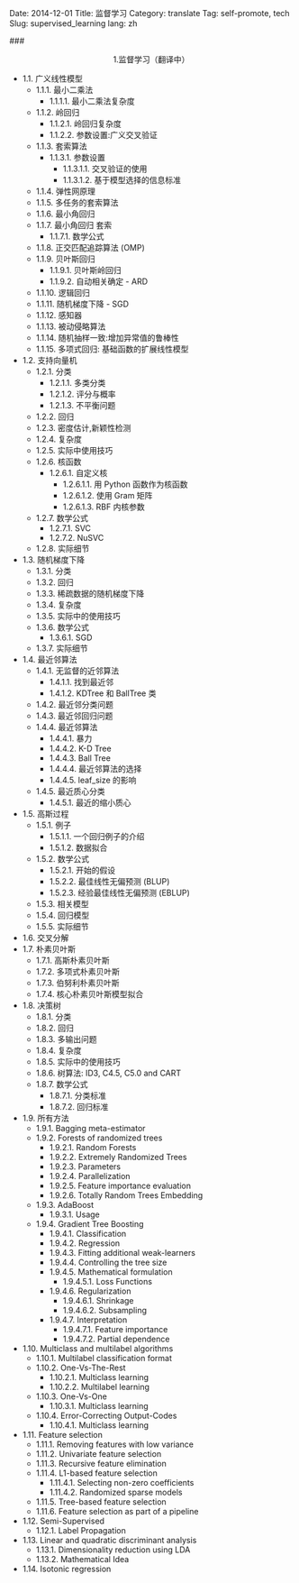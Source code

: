 Date: 2014-12-01
Title: 监督学习
Category: translate
Tag: self-promote, tech
Slug: supervised_learning
lang: zh

###<center>1.监督学习（翻译中）</center>
* 1.1. 广义线性模型
    * 1.1.1. 最小二乘法
        * 1.1.1.1. 最小二乘法复杂度
    * 1.1.2. 岭回归
        * 1.1.2.1. 岭回归复杂度
        * 1.1.2.2. 参数设置:广义交叉验证
    * 1.1.3. 套索算法
        * 1.1.3.1. 参数设置
        	* 1.1.3.1.1. 交叉验证的使用
        	* 1.1.3.1.2. 基于模型选择的信息标准
    * 1.1.4. 弹性网原理
    * 1.1.5. 多任务的套索算法
    * 1.1.6. 最小角回归
    * 1.1.7. 最小角回归 套索
        * 1.1.7.1. 数学公式
    * 1.1.8. 正交匹配追踪算法 (OMP)
    * 1.1.9. 贝叶斯回归
        * 1.1.9.1. 贝叶斯岭回归
        * 1.1.9.2. 自动相关确定 - ARD
    * 1.1.10. 逻辑回归
    * 1.1.11. 随机梯度下降 - SGD
    * 1.1.12. 感知器
    * 1.1.13. 被动侵略算法
    * 1.1.14. 随机抽样一致:增加异常值的鲁棒性
    * 1.1.15. 多项式回归: 基础函数的扩展线性模型
* 1.2. 支持向量机
    * 1.2.1. 分类
        * 1.2.1.1. 多类分类
        * 1.2.1.2. 评分与概率
        * 1.2.1.3. 不平衡问题
    * 1.2.2. 回归
    * 1.2.3. 密度估计,新颖性检测
    * 1.2.4. 复杂度
    * 1.2.5. 实际中使用技巧
    * 1.2.6. 核函数
        * 1.2.6.1. 自定义核
            * 1.2.6.1.1. 用 Python 函数作为核函数
            * 1.2.6.1.2. 使用 Gram 矩阵
            * 1.2.6.1.3. RBF 内核参数
    * 1.2.7. 数学公式
        * 1.2.7.1. SVC
        * 1.2.7.2. NuSVC
    * 1.2.8. 实际细节
* 1.3. 随机梯度下降
    * 1.3.1. 分类
    * 1.3.2. 回归
    * 1.3.3. 稀疏数据的随机梯度下降
    * 1.3.4. 复杂度
    * 1.3.5. 实际中的使用技巧
    * 1.3.6. 数学公式
        * 1.3.6.1. SGD
    * 1.3.7. 实际细节
* 1.4. 最近邻算法
    * 1.4.1. 无监督的近邻算法
        * 1.4.1.1. 找到最近邻
        * 1.4.1.2. KDTree 和 BallTree 类
    * 1.4.2. 最近邻分类问题
    * 1.4.3. 最近邻回归问题
    * 1.4.4. 最近邻算法
        * 1.4.4.1. 暴力
        * 1.4.4.2. K-D Tree
        * 1.4.4.3. Ball Tree
        * 1.4.4.4. 最近邻算法的选择
        * 1.4.4.5. leaf_size 的影响
    * 1.4.5. 最近质心分类
        * 1.4.5.1. 最近的缩小质心
* 1.5. 高斯过程
    * 1.5.1. 例子
        * 1.5.1.1. 一个回归例子的介绍
        * 1.5.1.2. 数据拟合
    * 1.5.2. 数学公式
        * 1.5.2.1. 开始的假设
        * 1.5.2.2. 最佳线性无偏预测 (BLUP)
        * 1.5.2.3. 经验最佳线性无偏预测 (EBLUP)
    * 1.5.3. 相关模型
    * 1.5.4. 回归模型
    * 1.5.5. 实际细节
* 1.6. 交叉分解
* 1.7. 朴素贝叶斯
    * 1.7.1. 高斯朴素贝叶斯
    * 1.7.2. 多项式朴素贝叶斯
    * 1.7.3. 伯努利朴素贝叶斯
    * 1.7.4. 核心朴素贝叶斯模型拟合
* 1.8. 决策树
    * 1.8.1. 分类
    * 1.8.2. 回归
    * 1.8.3. 多输出问题
    * 1.8.4. 复杂度
    * 1.8.5. 实际中的使用技巧
    * 1.8.6. 树算法: ID3, C4.5, C5.0 and CART
    * 1.8.7. 数学公式
        * 1.8.7.1. 分类标准
        * 1.8.7.2. 回归标准
* 1.9. 所有方法
    * 1.9.1. Bagging meta-estimator
    * 1.9.2. Forests of randomized trees
        * 1.9.2.1. Random Forests
        * 1.9.2.2. Extremely Randomized Trees
        * 1.9.2.3. Parameters
        * 1.9.2.4. Parallelization
        * 1.9.2.5. Feature importance evaluation
        * 1.9.2.6. Totally Random Trees Embedding
    * 1.9.3. AdaBoost
        * 1.9.3.1. Usage
    * 1.9.4. Gradient Tree Boosting
        * 1.9.4.1. Classification
        * 1.9.4.2. Regression
        * 1.9.4.3. Fitting additional weak-learners
        * 1.9.4.4. Controlling the tree size
        * 1.9.4.5. Mathematical formulation
            * 1.9.4.5.1. Loss Functions
        * 1.9.4.6. Regularization
            * 1.9.4.6.1. Shrinkage
            * 1.9.4.6.2. Subsampling
        * 1.9.4.7. Interpretation
            * 1.9.4.7.1. Feature importance
            * 1.9.4.7.2. Partial dependence
* 1.10. Multiclass and multilabel algorithms
    * 1.10.1. Multilabel classification format
    * 1.10.2. One-Vs-The-Rest
        * 1.10.2.1. Multiclass learning
        * 1.10.2.2. Multilabel learning
    * 1.10.3. One-Vs-One
        * 1.10.3.1. Multiclass learning
    * 1.10.4. Error-Correcting Output-Codes
        * 1.10.4.1. Multiclass learning
* 1.11. Feature selection
    * 1.11.1. Removing features with low variance
    * 1.11.2. Univariate feature selection
    * 1.11.3. Recursive feature elimination
    * 1.11.4. L1-based feature selection
        * 1.11.4.1. Selecting non-zero coefficients
        * 1.11.4.2. Randomized sparse models
    * 1.11.5. Tree-based feature selection
    * 1.11.6. Feature selection as part of a pipeline
* 1.12. Semi-Supervised
    * 1.12.1. Label Propagation
* 1.13. Linear and quadratic discriminant analysis
    * 1.13.1. Dimensionality reduction using LDA
    * 1.13.2. Mathematical Idea
* 1.14. Isotonic regression
